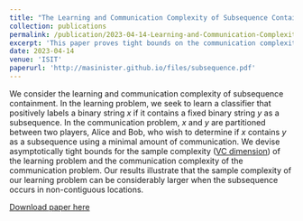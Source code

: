 ```yaml
---
title: "The Learning and Communication Complexity of Subsequence Containment"
collection: publications
permalink: /publication/2023-04-14-Learning-and-Communication-Complexity-of-Subsequence-Containment
excerpt: 'This paper proves tight bounds on the communication complexity and sample complexity (VC dimension) of subsequence-based classification.'
date: 2023-04-14
venue: 'ISIT'
paperurl: 'http://masinister.github.io/files/subsequence.pdf'
---
```

We consider the learning and communication complexity of subsequence containment. In the learning problem, we seek to learn a classifier that positively labels a binary string $x$ if it contains a fixed binary string $y$ as a subsequence. In the communication problem, $x$ and $y$ are partitioned between two players, Alice and Bob, who wish to determine if $x$ contains $y$ as a subsequence using a minimal amount of communication. We devise asymptotically tight bounds for the sample complexity ([VC dimension](https://en.wikipedia.org/wiki/Vapnik%E2%80%93Chervonenkis_dimension#Uses)) of the learning problem and the communication complexity of the communication problem. Our results illustrate that the sample complexity of our learning problem can be considerably larger when the subsequence occurs in non-contiguous locations. 

[Download paper here](http://masinister.github.io/files/subsequence.pdf)
